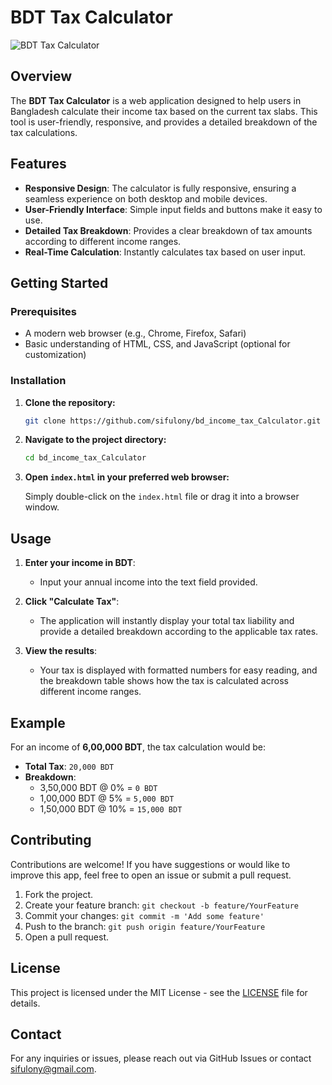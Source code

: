 
# BDT Tax Calculator

![BDT Tax Calculator](https://sifulony.github.io/bd_income_tax_Calculator/asset/appshot_20240822_1.png) <!-- Replace with an actual banner or screenshot link -->

## Overview

The **BDT Tax Calculator** is a web application designed to help users in Bangladesh calculate their income tax based on the current tax slabs. This tool is user-friendly, responsive, and provides a detailed breakdown of the tax calculations.

## Features

- **Responsive Design**: The calculator is fully responsive, ensuring a seamless experience on both desktop and mobile devices.
- **User-Friendly Interface**: Simple input fields and buttons make it easy to use.
- **Detailed Tax Breakdown**: Provides a clear breakdown of tax amounts according to different income ranges.
- **Real-Time Calculation**: Instantly calculates tax based on user input.

## Getting Started

### Prerequisites

- A modern web browser (e.g., Chrome, Firefox, Safari)
- Basic understanding of HTML, CSS, and JavaScript (optional for customization)

### Installation

1. **Clone the repository:**

   ```bash
   git clone https://github.com/sifulony/bd_income_tax_Calculator.git
   ```

2. **Navigate to the project directory:**

   ```bash
   cd bd_income_tax_Calculator
   ```

3. **Open `index.html` in your preferred web browser:**

   Simply double-click on the `index.html` file or drag it into a browser window.

## Usage

1. **Enter your income in BDT**: 
   - Input your annual income into the text field provided.
   
2. **Click "Calculate Tax"**: 
   - The application will instantly display your total tax liability and provide a detailed breakdown according to the applicable tax rates.

3. **View the results**:
   - Your tax is displayed with formatted numbers for easy reading, and the breakdown table shows how the tax is calculated across different income ranges.

## Example

For an income of **6,00,000 BDT**, the tax calculation would be:

- **Total Tax**: `20,000 BDT`
- **Breakdown**:
    - 3,50,000 BDT @ 0% = `0 BDT`
    - 1,00,000 BDT @ 5% = `5,000 BDT`
    - 1,50,000 BDT @ 10% = `15,000 BDT`

## Contributing

Contributions are welcome! If you have suggestions or would like to improve this app, feel free to open an issue or submit a pull request.

1. Fork the project.
2. Create your feature branch: `git checkout -b feature/YourFeature`
3. Commit your changes: `git commit -m 'Add some feature'`
4. Push to the branch: `git push origin feature/YourFeature`
5. Open a pull request.

## License

This project is licensed under the MIT License - see the [LICENSE](LICENSE) file for details.

## Contact

For any inquiries or issues, please reach out via GitHub Issues or contact [sifulony@gmail.com](mailto:sifulony@gmail.com).
